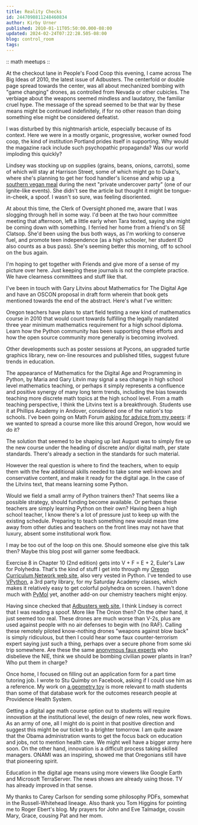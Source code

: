 ```yaml
---
title: Reality Checks
id: 2447098811248460834
author: Kirby Urner
published: 2010-01-11T05:50:00.000-08:00
updated: 2024-02-24T07:22:28.505-08:00
blog: control_room
tags: 
---
```


[](https://www.flickr.com/photos/kirbyurner/albums/72157623064326937)

:: math meetups ::

At the checkout lane in People's Food Coop this evening, I came across The Big Ideas of 2010, the latest issue of Adbusters. The centerfold or double page spread towards the center, was all about mechanized bombing with "game changing" drones, as controlled from Nevada or other cubicles. The verbiage about the weapons seemed mindless and laudatory, the familiar cruel hype. The message of the spread seemed to be that war by these means might be continued indefinitely, if for no other reason than doing something else might be considered defeatist.

I was disturbed by this nightmarish article, especially because of its context. Here we were in a mostly organic, progressive, worker owned food coop, the kind of institution Portland prides itself in supporting. Why would the magazine rack include such psychopathic propaganda? Was our world imploding this quickly?

Lindsey was stocking up on supplies (grains, beans, onions, carrots), some of which will stay at Harrison Street, some of which might go to Duke's, where she's planning to get her food handler's license and whip up [a southern vegan meal](http://coffeeshopsnet.blogspot.com/2010/01/coffee-shop-schools.html) during the next "private undercover party" (one of our Ignite-like events). She didn't see the article but thought it might be tongue-in-cheek, a spoof. I wasn't so sure, was feeling disoriented.

At about this time, the Clerk of Oversight phoned me, aware that I was slogging through hell in some way. I'd been at the two hour committee meeting that afternoon, left a little early when Tara texted, saying she might be coming down with something. I ferried her home from a friend's on SE Clatsop. She'd been using the bus both ways, as I'm working to conserve fuel, and promote teen independence (as a high schooler, her student ID also counts as a bus pass). She's seeming better this morning, off to school on the bus again.

I'm hoping to get together with Friends and give more of a sense of my picture over here. Just keeping these journals is not the complete practice. We have clearness committees and stuff like that.

I've been in touch with Gary Litvins about Mathematics for The Digital Age and have an OSCON proposal in draft form wherein that book gets mentioned towards the end of the abstract. Here's what I've written:

Oregon teachers have plans to start field testing a new kind of mathematics course in 2010 that would count towards fulfilling the legally mandated three year minimum mathematics requirement for a high school diploma. Learn how the Python community has been supporting these efforts and how the open source community more generally is becoming involved.

Other developments such as poster sessions at Pycons, an upgraded turtle graphics library, new on-line resources and published titles, suggest future trends in education.

The appearance of Mathematics for the Digital Age and Programming in Python, by Maria and Gary Litvin may signal a sea change in high school level mathematics teaching, or perhaps it simply represents a confluence and positive synergy of many long term trends, including the bias towards teaching more discrete math topics at the high school level.
From a math teaching perspective, I think the Litvins text is a breakthrough. Students use it at Phillips Academy in Andover, considered one of the nation's top schools. I've been going on Math Forum [asking for advice from my peers](http://mathforum.org/kb/message.jspa?messageID=6946399&tstart=0): if we wanted to spread a course more like this around Oregon, how would we do it?

The solution that seemed to be shaping up last August was to simply fire up the new course under the heading of discrete and/or digital math, per state standards. There's already a section in the standards for such material.

However the real question is where to find the teachers, when to equip them with the few additional skills needed to take some well-known and conservative content, and make it ready for the digital age. In the case of the Litvins text, that means learning some Python.

Would we field a small army of Python trainers then? That seems like a possible strategy, should funding become available. Or perhaps these teachers are simply learning Python on their own? Having been a high school teacher, I know there's a lot of pressure just to keep up with the existing schedule. Preparing to teach something new would mean time away from other duties and teachers on the front lines may not have that luxury, absent some institutional work flow.

I may be too out of the loop on this one. Should someone else give this talk then? Maybe this blog post will garner some feedback.

Exercise 8 in Chapter 10 (2nd edition) gets into V + F = E + 2, Euler's Law for Polyhedra. That's the kind of stuff I get into through my [Oregon Curriculum Network web site](http://www.4dsolutions.net/ocn/cp4e.html), also very vested in Python. I've tended to use [VPython](http://www.vpython.org/), a 3rd party library, for my Saturday Academy classes, which makes it relatively easy to get colorful polyhedra on screen. I haven't done much with [PyMol](http://www.pymol.org/) yet, another add-on our chemistry teachers might enjoy.

Having since checked that [Adbusters web site](https://www.adbusters.org/), I think Lindsey is correct that I was reading a spoof. More like The Onion then? On the other hand, it just seemed too real. These drones are much worse than V-2s, plus are used against people with no air defenses to begin with (no RAF). Calling these remotely piloted know-nothing drones "weapons against blow back" is simply ridiculous, but then I could hear some faux counter-terrorism expert saying just such a thing, perhaps over a secure phone from some ski trip somewhere. Are these the same [anonymous faux experts](http://worldgame.blogspot.com/2010/01/more-geopolitics.html) who disbelieve the NIE, think we should be bombing civilian power plants in Iran? Who put them in charge?

Once home, I focused on filling out an application form for a part time tutoring job. I wrote to Stu Quimby on Facebook, asking if I could use him as a reference. My work on [a geometry toy](http://worldgame.blogspot.com/2010/01/biz-notes.html) is more relevant to math students than some of that database work for the outcomes research people at Providence Health System.

Getting a digital age math course option out to students will require innovation at the institutional level, the design of new roles, new work flows. As an army of one, all I might do is point in that positive direction and suggest this might be our ticket to a brighter tomorrow. I am quite aware that the Obama administration wants to get the focus back on education and jobs, not to mention health care. We might well have a bigger army here soon. On the other hand, innovation is a difficult process taking skilled managers. ONAMI was an inspiring, showed me that Oregonians still have that pioneering spirit.

Education in the digital age means using more viewers like Google Earth and Microsoft TerraServer. The news shows are already using those. TV has already improved in that sense.

My thanks to Carey Carlson for sending some philosophy PDFs, somewhat in the Russell-Whitehead lineage. Also thank you Tom Higgins for pointing me to Roger Ebert's blog. My prayers for John and Eve Talmadge, cousin Mary, Grace, cousing Pat and her mom.